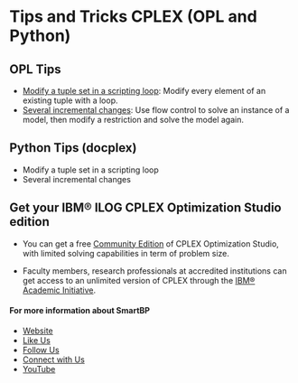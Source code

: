 # Tips and Tricks CPLEX (OPL and Python)


## OPL Tips

- [Modify a tuple set in a scripting loop](https://github.com/SmartBP/Modeling_Training/blob/master/Tips_CPLEX/OPL/changeTuplesWithLoop.mod): Modify every element of an existing tuple with a loop. 
- [Several incremental changes](https://github.com/SmartBP/Modeling_Training/blob/master/Tips_CPLEX/OPL/incrementalChanges.mod): Use flow control to solve an instance of a model, then modify a restriction and solve the model again. 

## Python Tips (docplex)

- Modify a tuple set in a scripting loop
- Several incremental changes




## Get your IBM® ILOG CPLEX Optimization Studio edition

- You can get a free [Community Edition](http://www-01.ibm.com/software/websphere/products/optimization/cplex-studio-community-edition)
 of CPLEX Optimization Studio, with limited solving capabilities in term of problem size.

- Faculty members, research professionals at accredited institutions can get access to an unlimited version of CPLEX through the
 [IBM® Academic Initiative](https://www.ibm.com/academic/technology/data-science).

#### For more information about SmartBP
- [Website](http://www.smart-bp.com)
- [Like Us](https://www.facebook.com/Smartbp-122794631689852/?ref=bookmarks)
- [Follow Us](https://twitter.com/Smart_BP)
- [Connect with Us](https://www.linkedin.com/company/smartbp/?viewAsMember=true)
- [YouTube](https://www.youtube.com/c/SmartBP)
